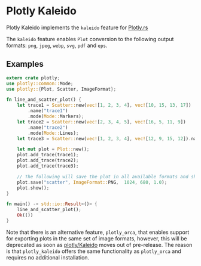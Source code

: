 # Plotly Kaleido

Plotly Kaleido implements the `kaleido` feature for [Plotly.rs](https://github.com/igiagkiozis/plotly)
 
The `kaleido` feature enables `Plot` conversion to the following output formats: `png`, `jpeg`, `webp`, `svg`, `pdf` and `eps`. 

## Examples 
 
```rust
extern crate plotly;
use plotly::common::Mode;
use plotly::{Plot, Scatter, ImageFormat};

fn line_and_scatter_plot() {
    let trace1 = Scatter::new(vec![1, 2, 3, 4], vec![10, 15, 13, 17])
        .name("trace1")
        .mode(Mode::Markers);
    let trace2 = Scatter::new(vec![2, 3, 4, 5], vec![16, 5, 11, 9])
        .name("trace2")
        .mode(Mode::Lines);
    let trace3 = Scatter::new(vec![1, 2, 3, 4], vec![12, 9, 15, 12]).name("trace3");

    let mut plot = Plot::new();
    plot.add_trace(trace1);
    plot.add_trace(trace2);
    plot.add_trace(trace3);

    // The following will save the plot in all available formats and show the plot.
    plot.save("scatter", ImageFormat::PNG,  1024, 680, 1.0);
    plot.show();
}

fn main() -> std::io::Result<()> {
    line_and_scatter_plot();
    Ok(())
}
```

Note that there is an alternative feature, `plotly_orca`, that enables support for exporting plots in the same set of image formats, however,
this will be deprecated as soon as [plotly/Kaleido](https://github.com/plotly/Kaleido) moves out of pre-release. The reason is that
 `plotly_kaleido` offers the same functionality as `plotly_orca` and requires no additional installation.
